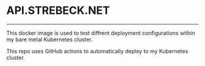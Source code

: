 # API.STREBECK.NET
---
This docker image is used to test diffrent deployment configurations within my bare metal Kubernetes cluster.

This repo uses GitHub actions to automatically deploy to my Kubernetes cluster.